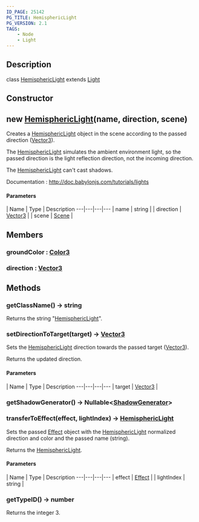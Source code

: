 ```yaml
---
ID_PAGE: 25142
PG_TITLE: HemisphericLight
PG_VERSION: 2.1
TAGS:
    - Node
    - Light
---
```

## Description

class [HemisphericLight](/classes/3.1/HemisphericLight) extends [Light](/classes/3.1/Light)



## Constructor

## new [HemisphericLight](/classes/3.1/HemisphericLight)(name, direction, scene)

Creates a [HemisphericLight](/classes/3.1/HemisphericLight) object in the scene according to the passed direction ([Vector3](/classes/3.1/Vector3)).

The [HemisphericLight](/classes/3.1/HemisphericLight) simulates the ambient environment light, so the passed direction is the light reflection direction, not the incoming direction.

The [HemisphericLight](/classes/3.1/HemisphericLight) can't cast shadows.

Documentation : http://doc.babylonjs.com/tutorials/lights

#### Parameters
 | Name | Type | Description
---|---|---|---
 | name | string | 
 | direction | [Vector3](/classes/3.1/Vector3) | 
 | scene | [Scene](/classes/3.1/Scene) | 
## Members

### groundColor : [Color3](/classes/3.1/Color3)



### direction : [Vector3](/classes/3.1/Vector3)



## Methods

### getClassName() &rarr; string

Returns the string "[HemisphericLight](/classes/3.1/HemisphericLight)".
### setDirectionToTarget(target) &rarr; [Vector3](/classes/3.1/Vector3)

Sets the [HemisphericLight](/classes/3.1/HemisphericLight) direction towards the passed target ([Vector3](/classes/3.1/Vector3)).

Returns the updated direction.

#### Parameters
 | Name | Type | Description
---|---|---|---
 | target | [Vector3](/classes/3.1/Vector3) | 

### getShadowGenerator() &rarr; Nullable&lt;[ShadowGenerator](/classes/3.1/ShadowGenerator)&gt;


### transferToEffect(effect, lightIndex) &rarr; [HemisphericLight](/classes/3.1/HemisphericLight)

Sets the passed [Effect](/classes/3.1/Effect) object with the [HemisphericLight](/classes/3.1/HemisphericLight) normalized direction and color and the passed name (string).

Returns the [HemisphericLight](/classes/3.1/HemisphericLight).

#### Parameters
 | Name | Type | Description
---|---|---|---
 | effect | [Effect](/classes/3.1/Effect) | 
 | lightIndex | string | 
### getTypeID() &rarr; number

Returns the integer 3.
